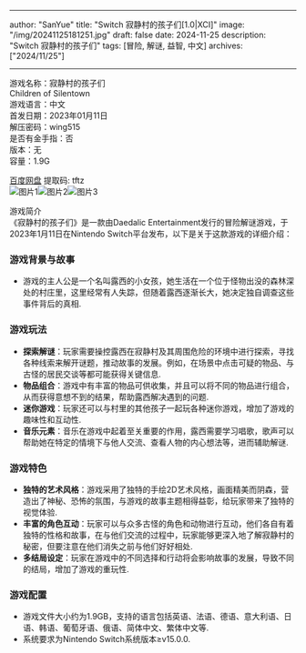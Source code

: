 
---
author: "SanYue"
title: "Switch 寂静村的孩子们[1.0|XCI]"
image: "/img/20241125181251.jpg"
draft: false
date: 2024-11-25
description: "Switch 寂静村的孩子们"
tags: [冒险, 解谜, 益智, 中文]
archives: ["2024/11/25"]

---

游戏名称：寂静村的孩子们   
Children of Silentown    
游戏语言：中文  
首发日期：2023年01月11日  
解压密码：wing515  
是否有金手指：否  
版本：无   
容量：1.9G

[百度网盘](https://pan.baidu.com/s/1AiHoCg0O81Qh2YSD6HMBRw) 提取码: tftz  
![图片1](/img/6b3651.jpg)![图片2](/img/c7506b.jpg)![图片3](/img/07e181.jpg)  

游戏简介  
《寂静村的孩子们》是一款由Daedalic Entertainment发行的冒险解谜游戏，于2023年1月11日在Nintendo Switch平台发布，以下是关于这款游戏的详细介绍：

### 游戏背景与故事
- 游戏的主人公是一个名叫露西的小女孩，她生活在一个位于怪物出没的森林深处的村庄里，这里经常有人失踪，但随着露西逐渐长大，她决定独自调查这些事件背后的真相.

### 游戏玩法
- **探索解谜**：玩家需要操控露西在寂静村及其周围危险的环境中进行探索，寻找各种线索来解开谜题，推动故事的发展。例如，在场景中点击可疑的物品、与古怪的居民交谈等都可能获得关键信息.
- **物品组合**：游戏中有丰富的物品可供收集，并且可以将不同的物品进行组合，从而获得意想不到的结果，帮助露西解决遇到的问题.
- **迷你游戏**：玩家还可以与村里的其他孩子一起玩各种迷你游戏，增加了游戏的趣味性和互动性.
- **音乐元素**：音乐在游戏中起着至关重要的作用，露西需要学习唱歌，歌声可以帮助她在特定的情境下与他人交流、查看人物的内心想法等，进而辅助解谜.

### 游戏特色
- **独特的艺术风格**：游戏采用了独特的手绘2D艺术风格，画面精美而阴森，营造出了神秘、恐怖的氛围，与游戏的故事主题相得益彰，给玩家带来了独特的视觉体验.
- **丰富的角色互动**：玩家可以与众多古怪的角色和动物进行互动，他们各自有着独特的性格和故事，在与他们交流的过程中，玩家能够更深入地了解寂静村的秘密，但要注意在他们消失之前与他们好好相处.
- **多结局设定**：玩家在游戏中的不同选择和行动将会影响故事的发展，导致不同的结局，增加了游戏的重玩性.

### 游戏配置
- 游戏文件大小约为1.9GB，支持的语言包括英语、法语、德语、意大利语、日语、韩语、葡萄牙语、俄语、简体中文、繁体中文等.
- 系统要求为Nintendo Switch系统版本≥v15.0.0.
